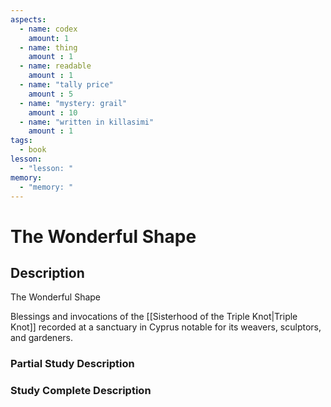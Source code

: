 ```yaml
---
aspects: 
  - name: codex
    amount: 1
  - name: thing
    amount : 1
  - name: readable
    amount : 1
  - name: "tally price"
    amount : 5
  - name: "mystery: grail"
    amount : 10
  - name: "written in killasimi"
    amount : 1
tags:
  - book
lesson:
  - "lesson: "
memory:
  - "memory: "
---
```


# The Wonderful Shape

## Description
The Wonderful Shape

Blessings and invocations of the [[Sisterhood of the Triple Knot|Triple Knot]] recorded at a sanctuary in Cyprus notable for its weavers, sculptors, and gardeners.
### Partial Study Description

### Study Complete Description
